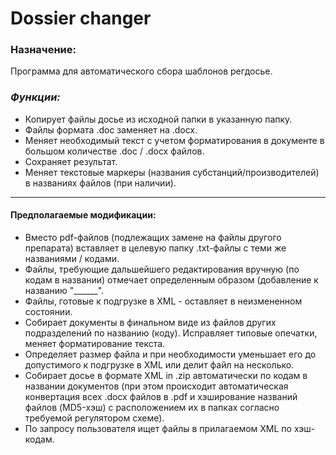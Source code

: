 # Dossier changer

### Назначение:
Программа для автоматического сбора шаблонов регдосье. 

### *Функции:*
- Копирует файлы досье из исходной папки в указанную папку.
- Файлы формата .doc заменяет на .docx.
- Меняет необходимый текст с учетом форматирования в документе в большом количестве .doc / .docx файлов.
- Сохраняет результат.
- Меняет текстовые маркеры (названия субстанций/производителей) в названиях файлов (при наличии).

---

#### Предполагаемые модификации:
- Вместо pdf-файлов (подлежащих замене на файлы другого препарата) вставляет в целевую папку .txt-файлы с теми же названиями / кодами.
- Файлы, требующие дальшейшего редактирования вручную (по кодам в названии) отмечает определенным образом (добавление к названию "______".
- Файлы, готовые к подгрузке в XML - оставляет в неизмененном состоянии.
- Собирает документы в финальном виде из файлов других подразделений по названию (коду). Исправляет типовые опечатки, меняет форматирование текста.
- Определяет размер файла и при необходимости уменьшает его до допустимого к подгрузке в XML или делит файл на несколько.
- Собирает досье в формате XML in .zip автоматически по кодам в названии документов (при этом происходит автоматическая конвертация всех .docx файлов в .pdf и хэширование названий файлов (MD5-хэш) с расположением их в папках согласно требуемой регулятором схеме).
- По запросу пользователя ищет файлы в прилагаемом XML по хэш-кодам.
